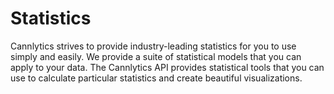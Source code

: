 # Statistics

Cannlytics strives to provide industry-leading statistics for you to use simply and easily. We provide a suite of statistical models that you can apply to your data. The Cannlytics API provides statistical tools that you can use to calculate particular statistics and create beautiful visualizations.

